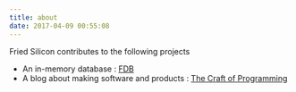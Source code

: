 ```yaml
---
title: about
date: 2017-04-09 00:55:08
---
```


Fried Silicon contributes to the following projects

 - An in-memory database : [FDB](https://gitlab.com/shivanand/fdb)
 - A blog about making software and products : [The Craft of Programming](https://medium.com/the-craft-of-programming)



